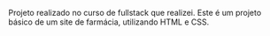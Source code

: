 Projeto realizado no curso de fullstack que realizei. Este é um projeto básico de um site de farmácia, utilizando HTML e CSS. 
